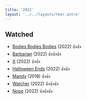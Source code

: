 ```yaml
---
title: '2022'
layout: '../../layouts/Year.astro'
---
```


## Watched

- [Bodies Bodies Bodies](https://www.imdb.com/title/tt8110652/) (2022) 👍👍
- [Barbarian](https://www.imdb.com/title/tt15791034/) (2022) 👍👍👍
- [X](https://www.imdb.com/title/tt13560574/) (2022) 👍👍
- [Halloween Ends](https://www.imdb.com/title/tt10665342/) (2022) 👍👍
- [Mandy](https://www.imdb.com/title/tt6998518/) (2018) 👍👍
- [Watcher](https://www.imdb.com/title/tt12004038/) (2022) 👍👍👍
- [Nope](https://www.imdb.com/title/tt10954984/) (2022) 👍👍👍
